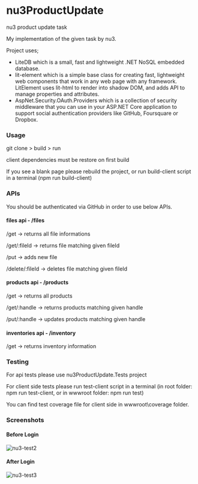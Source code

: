 # nu3ProductUpdate
nu3 product update task

My implementation of the given task by nu3.

Project uses; 
* LiteDB which is a small, fast and lightweight .NET NoSQL embedded database.
* lit-element which is a simple base class for creating fast, lightweight web components that work in any web page with any framework. LitElement uses lit-html to render into shadow DOM, and adds API to manage properties and attributes.
* AspNet.Security.OAuth.Providers  which is a collection of security middleware that you can use in your ASP.NET Core application to support social authentication providers like GitHub, Foursquare or Dropbox.

### Usage
git clone > build > run

client dependencies must be restore on first build 

If you see a blank page please rebuild the project, or run build-client script in a terminal (npm run build-client)

### APIs

You should be authenticated via GitHub in order to use below APIs. 

#### files api  - /files

/get -> returns all file informations

/get/:fileId -> returns  file matching given fileId

/put -> adds new file

/delete/:fileId -> deletes file matching given fileId

#### products api  - /products

/get -> returns all products

/get/:handle -> returns products matching given handle

/put/:handle -> updates products matching given handle

#### inventories api - /inventory

/get -> returns inventory information

### Testing
For api tests please use nu3ProductUpdate.Tests project

For client side tests please run test-client script in a terminal (in root folder: npm run test-client,  or in wwwroot folder: npm run test) 

You can find test coverage file for client side in wwwroot\coverage folder.

### Screenshots
#### Before Login
![nu3-test2](https://user-images.githubusercontent.com/29313362/107345415-94621900-6ad4-11eb-803e-1886794ec669.PNG)

#### After Login
![nu3-test3](https://user-images.githubusercontent.com/29313362/107345409-93c98280-6ad4-11eb-90bb-9d1c1e10a221.PNG)

